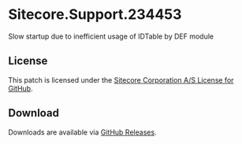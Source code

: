 # Sitecore.Support.234453
Slow startup due to inefficient usage of IDTable by DEF module

## License  
This patch is licensed under the [Sitecore Corporation A/S License for GitHub](https://github.com/sitecoresupport/Sitecore.Support.234453/blob/master/LICENSE).  

## Download  
Downloads are available via [GitHub Releases](https://github.com/sitecoresupport/Sitecore.Support.234453/releases).  
